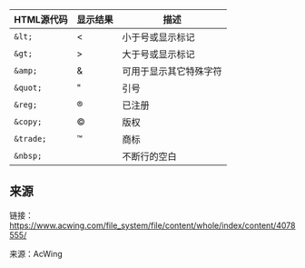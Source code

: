 | HTML源代码 | 显示结果 | 描述 |
| --- | --- | --- |
| `&lt;` |<|小于号或显示标记|
|`&gt;`|>|大于号或显示标记|
|`&amp;`|&|可用于显示其它特殊字符|
|`&quot;`|"|引号|
|`&reg;`|®|已注册|
|`&copy;`|©|版权|
|`&trade;`|™|商标|
|`&nbsp;`| | 不断行的空白|	

## 来源
链接：<a href="https://www.acwing.com/file_system/file/content/whole/index/content/4078555/">https://www.acwing.com/file_system/file/content/whole/index/content/4078555/</a>

来源：AcWing